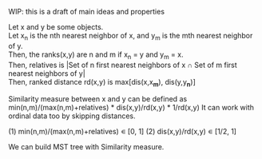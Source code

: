 WIP:
this is a draft of main ideas and properties

Let x and y be some objects.  
Let x<sub>n</sub> is the nth nearest neighbor of x, and y<sub>m</sub> is the mth nearest neighbor of y.  
Then, the ranks(x,y) are n and m if x<sub>n</sub> = y and y<sub>m</sub> = x.  
Then, relatives is |Set of n first nearest neighbors of x ∩ Set of m first nearest neighbors of y|  
Then, ranked distance rd(x,y) is max[dis(x,x<sub>**m**</sub>), dis(y,y<sub>**n**</sub>)]  

Similarity measure between x and y can be defined as min(n,m)/(max(n,m)+relatives) * dis(x,y)/rd(x,y) * 1/rd(x,y)
It can work with ordinal data too by skipping distances.

(1) min(n,m)/(max(n,m)+relatives) ∊ [0, 1]
(2) dis(x,y)/rd(x,y) ∊ [1/2, 1]

We can build MST tree with Similarity measure.

